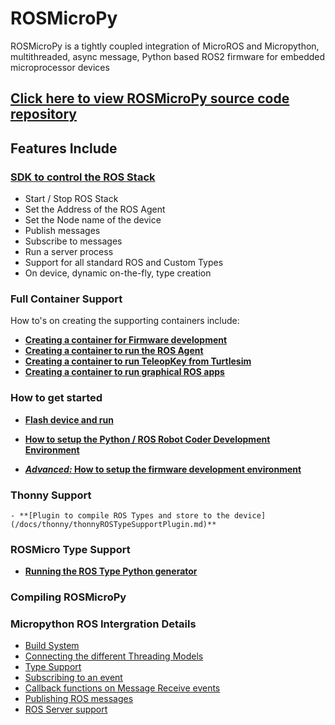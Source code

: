 # ROSMicroPy

ROSMicroPy is a tightly coupled integration of MicroROS and Micropython, multithreaded, async message, Python based ROS2 firmware for embedded microprocessor devices 

## [Click here to view ROSMicroPy source code repository](https://github.com/gentijo/ROSMicroPy)

## Features Include

### [SDK to control the ROS Stack](./docs/implementation/ROS_SDK.md)
+ Start / Stop ROS Stack
+ Set the Address of the ROS Agent
+ Set the Node name of the device
+ Publish messages
+ Subscribe to messages
+ Run a server process
+ Support for all standard ROS and Custom Types
+ On device, dynamic on-the-fly, type creation

### Full Container Support
 How to's on creating the supporting containers include:
 + **[Creating a container for Firmware development](./docs/containerSupport/containerDevEnv.md)**
 + **[Creating a container to run the ROS Agent](./docs/containerSupport/containerROSAgent.md)**
 + **[Creating a container to run TeleopKey from Turtlesim](./docs/containerSupport/containerTeleopKey.md)**
 + **[Creating a container to run graphical ROS apps](./docs/containerSupport/containerROSConsole.md)**

### How to get started 
+ **[Flash device and run](./docs/procudures/flashDevice.md)**
+ **[How to setup the Python / ROS Robot Coder Development Environment](./docs/procudures/pythonDeveloperEnvironment.md)**

+ **[*Advanced:* How to setup the firmware development environment](docs/procudures/firmwareDeveloperEnvironment.md)**

### Thonny Support
    - **[Plugin to compile ROS Types and store to the device](/docs/thonny/thonnyROSTypeSupportPlugin.md)**

### ROSMicro Type Support

+ **[Running the ROS Type Python generator ](./docs/procudures/typeSupport-Parser.md)**

### Compiling ROSMicroPy
 
### Micropython ROS Intergration Details
+ [Build System](./docs/implementation/buildSystem.md)
+ [Connecting the different Threading Models](./docs/implementation/threadingModels.md)
+ [Type Support](./docs/implementation/typeSupport.md)
+ [Subscribing to an event](./docs/implementation/eventSubscription.md)
+ [Callback functions on Message Receive events](./docs/implementation/messageCallback.md)
+ [Publishing ROS messages](./docs/implementation/messagePublishing.md)
+ [ROS Server support](./docs/implementation/rosServer.md)